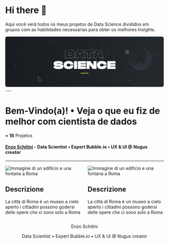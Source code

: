 <!--
**enzoschitini/enzoschitini** is a ✨ _special_ ✨ repository because its `README.md` (this file) appears on your GitHub profile.

Here are some ideas to get you started:

- 🔭 I’m currently working on ...
- 🌱 I’m currently learning ...
- 👯 I’m looking to collaborate on ...
- 🤔 I’m looking for help with ...
- 💬 Ask me about ...
- 📫 How to reach me: ...
- 😄 Pronouns: ...
- ⚡ Fun fact: ...
-->

# Hi there 👋
Aqui você verá todos os meus projetos de Data Science divididos em grupos com as habilidades necessárias para obter os melhores Insights.

<img src="https://github.com/enzoschitini/repository-data-science-library/blob/main/image/Copertina-Profilo.png?raw=true" alt="capa">
---

# **Bem-Vindo(a)!** • Veja o que eu fiz de melhor com cientista de dados
**+ 18** Projetos 
#### [Enzo Schitini](https://www.linkedin.com/in/enzoschitini/) - Data Scientist • Expert Bubble.io • UX & UI @ Nugus creator

---


<div style="display: flex;">
  <div style="margin-right: 20px;">
    <img src="link-immagine.jpg" alt="Immagine di un edificio e una fontana a Roma">
    <h2>Descrizione</h2>
    <p>La città di Roma è un museo a cielo aperto i cittadini possono godersi delle opere che ci sono solo a Roma</p>
  </div>
  
  <div>
    <img src="link-immagine.jpg" alt="Immagine di un edificio e una fontana a Roma">
    <h2>Descrizione</h2>
    <p>La città di Roma è un museo a cielo aperto i cittadini possono godersi delle opere che ci sono solo a Roma</p>
  </div>
</div>



<p align="center">
  Enzo Schitini
</p>

<p align="center">
  Data Scientist • Expert Bubble.io • UX & UI @ Nugus creator
</p>
